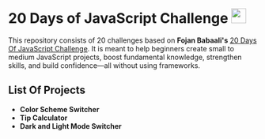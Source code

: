 # 20 Days of JavaScript Challenge <span align="left"><img src="https://upload.wikimedia.org/wikipedia/commons/9/99/Unofficial_JavaScript_logo_2.svg" width="30"></span>

This repository consists of 20 challenges based on **Fojan Babaali's** [20 Days Of JavaScript Challenge](https://github.com/fojanb/20-Days-of-JavaScript). It is meant to help beginners create small to medium JavaScript projects, boost fundamental knowledge, strengthen skills, and build confidence—all without using frameworks.

## List Of Projects

-   **Color Scheme Switcher**
-   **Tip Calculator**
-   **Dark and Light Mode Switcher**
